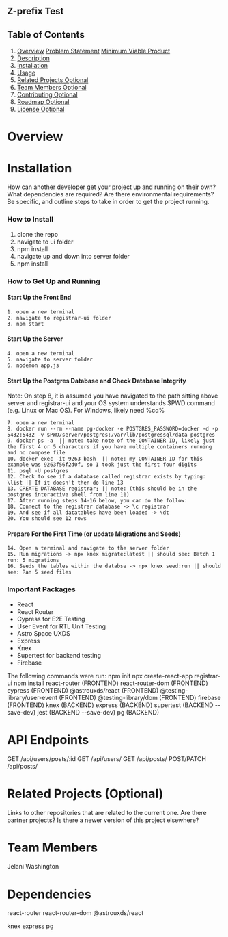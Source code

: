 ## Z-prefix Test

## Table of Contents

1. [Overview](#overview)
     [Problem Statement](###Problem-Statement)
     [Minimum Viable Product](###minimum-viable-product) 
2. [Description](#description)
3. [Installation](#installation)
4. [Usage](#usage)
5. [Related Projects Optional](#related-projects-optional)
6. [Team Members Optional](#team-members-optional)
7. [Contributing Optional](#contributing-optional)
8. [Roadmap Optional](#roadmap-optional)
9. [License Optional](#license-optional)

# Overview



# Installation

How can another developer get your project up and running on their own? What dependencies are required? Are there environmental requirements? Be specific, and outline steps to take in order to get the project running.

### How to Install 
1. clone the repo
2. navigate to ui folder
3. npm install
4. navigate up and down into server folder
5. npm install

### How to Get Up and Running

#### Start Up the Front End
```
1. open a new terminal
2. navigate to registrar-ui folder
3. npm start
```

#### Start Up the Server
```
4. open a new terminal
5. navigate to server folder
6. nodemon app.js
```

#### Start Up the Postgres Database and Check Database Integrity
Note: On step 8, it is assumed you have navigated to the path sitting above server and registrar-ui and your OS system understands $PWD command (e.g. Linux or Mac OS). For Windows, likely need %cd%
```
7. open a new terminal
8. docker run --rm --name pg-docker -e POSTGRES_PASSWORD=docker -d -p 5432:5432 -v $PWD/server/postgres:/var/lib/postgressql/data postgres
9. docker ps -a  || note: take note of the CONTAINER ID, likely just the first 4 or 5 characters if you have multiple containers running and no compose file
10. docker exec -it 9263 bash  || note: my CONTAINER ID for this example was 9263f56f2d0f, so I took just the first four digits
11. psql -U postgres
12. Check to see if a database called registrar exists by typing: \list || If it doesn't then do line 13
13. CREATE DATABASE registrar; || note: (this should be in the postgres interactive shell from line 11)
17. After running steps 14-16 below, you can do the follow:
18. Connect to the registrar database -> \c registrar
19. And see if all datatables have been loaded -> \dt
20. You should see 12 rows
```

#### Prepare For the First Time (or update Migrations and Seeds)
```
14. Open a terminal and navigate to the server folder
15. Run migrations -> npx knex migrate:latest || should see: Batch 1 run: 5 migrations
16. Seeds the tables within the databse -> npx knex seed:run || should see: Ran 5 seed files
```

### Important Packages
- React
- React Router
- Cypress for E2E Testing
- User Event for RTL Unit Testing
- Astro Space UXDS
- Express
- Knex
- Supertest for backend testing
- Firebase

The following commands were run:
    npm init
    npx create-react-app registrar-ui
    npm install react-router (FRONTEND)
                react-router-dom (FRONTEND)
                cypress (FRONTEND)
                @astrouxds/react (FRONTEND)
                @testing-library/user-event (FRONTEND)
                @testing-library/dom (FRONTEND)
                firebase (FRONTEND)
                knex (BACKEND)
                express (BACKEND)
                supertest (BACKEND --save-dev)
                jest (BACKEND --save-dev)
                pg (BACKEND)

# API Endpoints

GET /api/users/posts/:id
GET /api/users/
GET /api/posts/
POST/PATCH /api/posts/


# Related Projects (Optional)

Links to other repositories that are related to the current one. Are there partner projects? Is there a newer version of this project elsewhere?

# Team Members

Jelani Washington

# Dependencies
  react-router
  react-router-dom
  @astrouxds/react
  
  knex
  express
  pg

